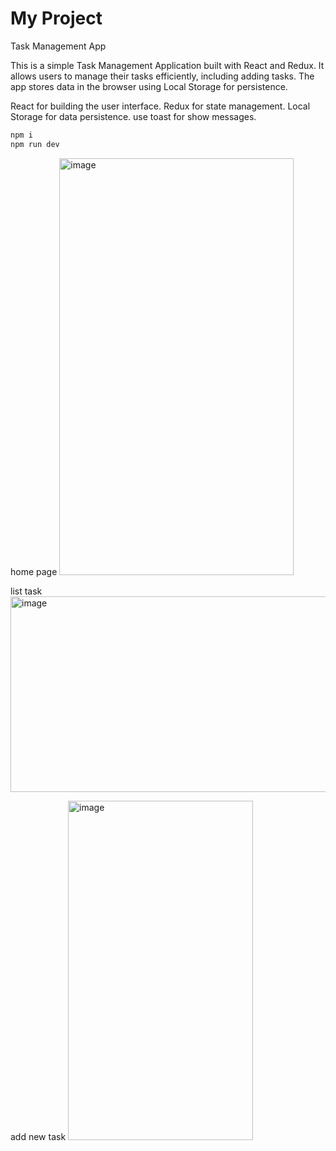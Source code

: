 # My Project

Task Management App

This is a simple Task Management Application built with React and Redux. It allows users to manage their tasks efficiently, including adding tasks. The app stores data in the browser using Local Storage for persistence.

React for building the user interface.
Redux for state management.
Local Storage for data persistence.
use toast for show messages.


   ```bash
   npm i
   npm run dev
```

home page
<img width="375" height="667" alt="image" src="https://github.com/user-attachments/assets/d7af8841-1361-4459-af37-93b7557a9a9e" />

list task
<img width="689" height="313" alt="image" src="https://github.com/user-attachments/assets/155bf6d4-4c91-4190-950e-928e6bf17b13" />

add new task
<img width="296" height="543" alt="image" src="https://github.com/user-attachments/assets/6cbb6fc5-4a9d-4500-81ef-0d227e6deaa9" />


